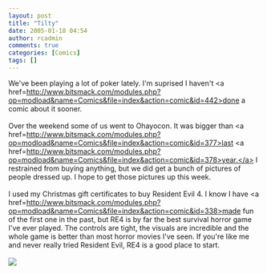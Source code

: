 ```yaml
---
layout: post
title: "Tilty"
date: 2005-01-18 04:54
author: rcadmin
comments: true
categories: [Comics]
tags: []
---
```

We've been playing a lot of poker lately. I'm suprised I haven't <a href=http://www.bitsmack.com/modules.php?op=modload&name=Comics&file=index&action=comic&id=442>done a comic about it</a> sooner.<br />
<br />
Over the weekend some of us went to Ohayocon. It was bigger than <a href=http://www.bitsmack.com/modules.php?op=modload&name=Comics&file=index&action=comic&id=377>last</a> <a href=http://www.bitsmack.com/modules.php?op=modload&name=Comics&file=index&action=comic&id=378>year.</a> I restrained from buying anything, but we did get a bunch of pictures of people dressed up. I hope to get those pictures up this week.<br />
<br />
I used my Christmas gift certificates to buy Resident Evil 4. I know I have <a href=http://www.bitsmack.com/modules.php?op=modload&name=Comics&file=index&action=comic&id=338>made fun of the first one</a> in the past, but RE4 is by far the best survival horror game I've ever played. The controls are tight, the visuals are incredible and the whole game is better than most horror movies I've seen. If you're like me and never really tried Resident Evil, RE4 is a good place to start.<Br><br><!--more--><img src='http://dl.bitsmack.com/comics/20050118.png'   />
